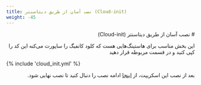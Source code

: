 ```yaml
---
title: نصب آسان از طریق دیتاسنتر (Cloud-init)
weight: -45
---
```


<div dir="rtl" markdown=1>
# نصب آسان از طریق دیتاسنتر (Cloud-init)

این بخش مناسب برای هاستینگ‌هایی هست که کلود کانفیگ را ساپورت می‌کنه
این کد را کپی کنید و در قسمت مربوطه قرار دهید

</div>

{% include 'cloud_init.yml' %}

<div dir="rtl" markdown=1>
  
بعد از نصب این اسکریپت، از [اینجا](/fa/manager/installation-and-setup/Guide-for-setting-up-the-domain-and-finalizing-the-installation/) ادامه نصب را دنبال کنید تا نصب نهایی شود.

<div markdown=1>
